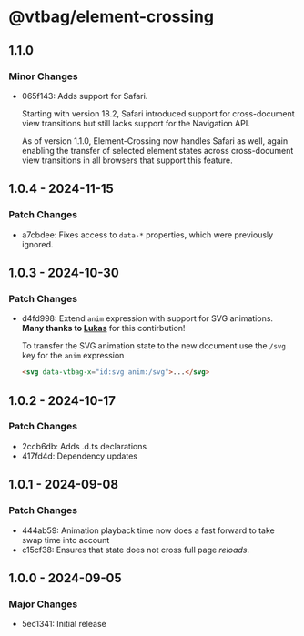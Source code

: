# @vtbag/element-crossing

## 1.1.0

### Minor Changes

- 065f143: Adds support for Safari.

  Starting with version 18.2, Safari introduced support for cross-document view transitions but still lacks support for the Navigation API.

  As of version 1.1.0, Element-Crossing now handles Safari as well, again enabling the transfer of selected element states across cross-document view transitions in all browsers that support this feature.

## 1.0.4 - 2024-11-15

### Patch Changes

- a7cbdee: Fixes access to `data-*` properties, which were previously ignored.

## 1.0.3 - 2024-10-30

### Patch Changes

- d4fd998: Extend `anim` expression with support for SVG animations.\
  **Many thanks to [Lukas](https://github.com/trombach)** for this contirbution!

  To transfer the SVG animation state to the new document use the `/svg` key for the `anim` expression

  ```html
  <svg data-vtbag-x="id:svg anim:/svg">...</svg>
  ```

## 1.0.2 - 2024-10-17

### Patch Changes

- 2ccb6db: Adds .d.ts declarations
- 417fd4d: Dependency updates

## 1.0.1 - 2024-09-08

### Patch Changes

- 444ab59: Animation playback time now does a fast forward to take swap time into account
- c15cf38: Ensures that state does not cross full page _reloads_.

## 1.0.0 - 2024-09-05

### Major Changes

- 5ec1341: Initial release
